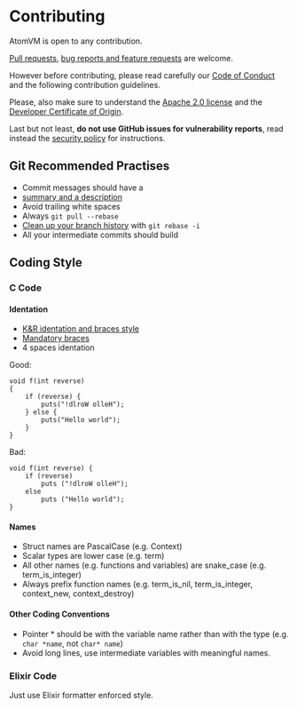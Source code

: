 <!--
 Copyright 2018-2022 Davide Bettio <davide@uninstall.it>

 SPDX-License-Identifier: Apache-2.0 OR LGPL-2.1-or-later
-->

# Contributing

AtomVM is open to any contribution.

[Pull requests](https://github.com/atomvm/AtomVM/pulls),
[bug reports and feature requests](https://github.com/atomvm/AtomVM/issues) are welcome.

However before contributing, please read carefully our [Code of Conduct](CODE_OF_CONDUCT.md) and
the following contribution guidelines.

Please, also make sure to understand the [Apache 2.0 license](LICENSE.md) and the
[Developer Certificate of Origin](https://developercertificate.org/).

Last but not least, **do not use GitHub issues for vulnerability reports**, read instead the
[security policy](SECURITY.md) for instructions.

## Git Recommended Practises

* Commit messages should have a
* [summary and a description](https://github.com/erlang/otp/wiki/writing-good-commit-messages)
* Avoid trailing white spaces
* Always `git pull --rebase`
* [Clean up your branch history](https://git-scm.com/book/id/v2/Git-Tools-Rewriting-History) with
`git rebase -i`
* All your intermediate commits should build

## Coding Style

### C Code

#### Identation

* [K&R identation and braces style](https://en.wikipedia.org/wiki/Indentation_style#K&R_style)
* [Mandatory braces](https://en.wikipedia.org/wiki/Indentation_style#Variant:_mandatory_braces)
* 4 spaces identation

Good:
```
void f(int reverse)
{
    if (reverse) {
        puts("!dlroW olleH");
    } else {
        puts("Hello world");
    }
}
```

Bad:
```
void f(int reverse) {
    if (reverse)
        puts ("!dlroW olleH");
    else
        puts ("Hello world");
}
```

#### Names

* Struct names are PascalCase (e.g. Context)
* Scalar types are lower case (e.g. term)
* All other names (e.g. functions and variables) are snake_case (e.g. term_is_integer)
* Always prefix function names (e.g. term_is_nil, term_is_integer, context_new, context_destroy)

#### Other Coding Conventions
* Pointer * should be with the variable name rather than with the type (e.g. `char *name`, not
`char* name`)
* Avoid long lines, use intermediate variables with meaningful names.

### Elixir Code

Just use Elixir formatter enforced style.
